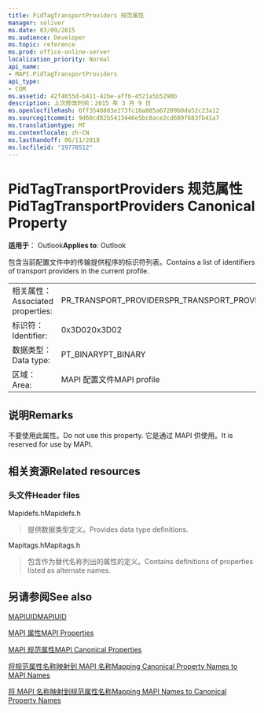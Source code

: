```yaml
---
title: PidTagTransportProviders 规范属性
manager: soliver
ms.date: 03/09/2015
ms.audience: Developer
ms.topic: reference
ms.prod: office-online-server
localization_priority: Normal
api_name:
- MAPI.PidTagTransportProviders
api_type:
- COM
ms.assetid: 42f4655d-b411-42be-aff6-4521a5b5290b
description: 上次修改时间：2015 年 3 月 9 日
ms.openlocfilehash: 6ff3548883e273fc10a885a67209b0da52c23a12
ms.sourcegitcommit: 9d60cd82b5413446e5bc8ace2cd689f683fb41a7
ms.translationtype: MT
ms.contentlocale: zh-CN
ms.lasthandoff: 06/11/2018
ms.locfileid: "19778512"
---
```

# <a name="pidtagtransportproviders-canonical-property"></a><span data-ttu-id="e4fbe-103">PidTagTransportProviders 规范属性</span><span class="sxs-lookup"><span data-stu-id="e4fbe-103">PidTagTransportProviders Canonical Property</span></span>

  
  
<span data-ttu-id="e4fbe-104">**适用于**： Outlook</span><span class="sxs-lookup"><span data-stu-id="e4fbe-104">**Applies to**: Outlook</span></span> 
  
<span data-ttu-id="e4fbe-105">包含当前配置文件中的传输提供程序的标识符列表。</span><span class="sxs-lookup"><span data-stu-id="e4fbe-105">Contains a list of identifiers of transport providers in the current profile.</span></span>
  
|||
|:-----|:-----|
|<span data-ttu-id="e4fbe-106">相关属性：</span><span class="sxs-lookup"><span data-stu-id="e4fbe-106">Associated properties:</span></span>  <br/> |<span data-ttu-id="e4fbe-107">PR_TRANSPORT_PROVIDERS</span><span class="sxs-lookup"><span data-stu-id="e4fbe-107">PR_TRANSPORT_PROVIDERS</span></span>  <br/> |
|<span data-ttu-id="e4fbe-108">标识符：</span><span class="sxs-lookup"><span data-stu-id="e4fbe-108">Identifier:</span></span>  <br/> |<span data-ttu-id="e4fbe-109">0x3D02</span><span class="sxs-lookup"><span data-stu-id="e4fbe-109">0x3D02</span></span>  <br/> |
|<span data-ttu-id="e4fbe-110">数据类型：</span><span class="sxs-lookup"><span data-stu-id="e4fbe-110">Data type:</span></span>  <br/> |<span data-ttu-id="e4fbe-111">PT_BINARY</span><span class="sxs-lookup"><span data-stu-id="e4fbe-111">PT_BINARY</span></span>  <br/> |
|<span data-ttu-id="e4fbe-112">区域：</span><span class="sxs-lookup"><span data-stu-id="e4fbe-112">Area:</span></span>  <br/> |<span data-ttu-id="e4fbe-113">MAPI 配置文件</span><span class="sxs-lookup"><span data-stu-id="e4fbe-113">MAPI profile</span></span>  <br/> |
   
## <a name="remarks"></a><span data-ttu-id="e4fbe-114">说明</span><span class="sxs-lookup"><span data-stu-id="e4fbe-114">Remarks</span></span>

<span data-ttu-id="e4fbe-115">不要使用此属性。</span><span class="sxs-lookup"><span data-stu-id="e4fbe-115">Do not use this property.</span></span> <span data-ttu-id="e4fbe-116">它是通过 MAPI 供使用。</span><span class="sxs-lookup"><span data-stu-id="e4fbe-116">It is reserved for use by MAPI.</span></span>
  
## <a name="related-resources"></a><span data-ttu-id="e4fbe-117">相关资源</span><span class="sxs-lookup"><span data-stu-id="e4fbe-117">Related resources</span></span>

### <a name="header-files"></a><span data-ttu-id="e4fbe-118">头文件</span><span class="sxs-lookup"><span data-stu-id="e4fbe-118">Header files</span></span>

<span data-ttu-id="e4fbe-119">Mapidefs.h</span><span class="sxs-lookup"><span data-stu-id="e4fbe-119">Mapidefs.h</span></span>
  
> <span data-ttu-id="e4fbe-120">提供数据类型定义。</span><span class="sxs-lookup"><span data-stu-id="e4fbe-120">Provides data type definitions.</span></span>
    
<span data-ttu-id="e4fbe-121">Mapitags.h</span><span class="sxs-lookup"><span data-stu-id="e4fbe-121">Mapitags.h</span></span>
  
> <span data-ttu-id="e4fbe-122">包含作为替代名称列出的属性的定义。</span><span class="sxs-lookup"><span data-stu-id="e4fbe-122">Contains definitions of properties listed as alternate names.</span></span>
    
## <a name="see-also"></a><span data-ttu-id="e4fbe-123">另请参阅</span><span class="sxs-lookup"><span data-stu-id="e4fbe-123">See also</span></span>



[<span data-ttu-id="e4fbe-124">MAPIUID</span><span class="sxs-lookup"><span data-stu-id="e4fbe-124">MAPIUID</span></span>](mapiuid.md)


[<span data-ttu-id="e4fbe-125">MAPI 属性</span><span class="sxs-lookup"><span data-stu-id="e4fbe-125">MAPI Properties</span></span>](mapi-properties.md)
  
[<span data-ttu-id="e4fbe-126">MAPI 规范属性</span><span class="sxs-lookup"><span data-stu-id="e4fbe-126">MAPI Canonical Properties</span></span>](mapi-canonical-properties.md)
  
[<span data-ttu-id="e4fbe-127">将规范属性名称映射到 MAPI 名称</span><span class="sxs-lookup"><span data-stu-id="e4fbe-127">Mapping Canonical Property Names to MAPI Names</span></span>](mapping-canonical-property-names-to-mapi-names.md)
  
[<span data-ttu-id="e4fbe-128">将 MAPI 名称映射到规范属性名称</span><span class="sxs-lookup"><span data-stu-id="e4fbe-128">Mapping MAPI Names to Canonical Property Names</span></span>](mapping-mapi-names-to-canonical-property-names.md)

